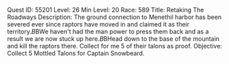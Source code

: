 Quest ID: 55201
Level: 26
Min Level: 20
Race: 589
Title: Retaking The Roadways
Description: The ground connection to Menethil harbor has been severed ever since raptors have moved in and claimed it as their territory.$B$BWe haven't had the man power to press them back and as a result we are now stuck up here.$B$BHead down to the base of the mountain and kill the raptors there. Collect for me 5 of their talons as proof.
Objective: Collect 5 Mottled Talons for Captain Snowbeard.
